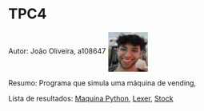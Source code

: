 # TPC4
Autor: João Oliveira, a108647 <img src="../fotos/joao.jpg" alt="Minha Foto" width="80" style="vertical-align: middle;"/>


Resumo: Programa que simula uma máquina de vending,

Lista de resultados: [Maquina Python](machine.py), [Lexer](lexe.py), [Stock](stock.json)
